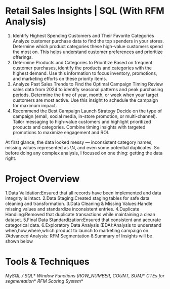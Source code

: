 # Retail Sales Insights | SQL (With RFM Analysis)

1. Identify Highest Spending Customers and Their Favorite Categories
Analyze customer purchase data to find the top spenders in your stores.
Determine which product categories these high-value customers spend the most on.
This helps understand customer preferences and prioritize offerings.
2. Determine Products and Categories to Prioritize
Based on frequent customer purchases, identify the products and categories with the highest demand.
Use this information to focus inventory, promotions, and marketing efforts on these priority items.
3. Analyze Past Sales Trends to Find the Optimal Campaign Timing
Review sales data from 2024 to identify seasonal patterns and peak purchasing periods.
Determine the time of year, month, or week when your target customers are most active.
Use this insight to schedule the campaign for maximum impact.
4. Recommend the Best Campaign Launch Strategy
Decide on the type of campaign (email, social media, in-store promotion, or multi-channel).
Tailor messaging to high-value customers and highlight prioritized products and categories.
Combine timing insights with targeted promotions to maximize engagement and ROI.

At first glance, the data looked messy — inconsistent category names, missing values represented as \N, and even some potential duplicates. So before doing any complex analysis, I focused on one thing: getting the data right.

# Project Overview
1.Data Validation:Ensured that all records have been implemented and data integrity is intact.
2.Data Staging:Created staging tables for safe data cleaning and transformation.
3.Data Cleaning & Missing Values:Handle missing values and standardize inconsistent entries.
4.Duplicate Handling:Removed that duplicate transactions while maintaining a clean dataset.
5.Final Data Standardization:Ensured that consistent and accurate categorical data.
6.Exploratory Data Analysis (EDA):Analysis to understand when,how,where,which product to launch to  marketing campaign on.
7Advanced Analysis: RFM Segmentation
8.Summary of Insights will be shown below

# Tools & Techniques
*MySQL / SQL**
*Window Functions (ROW_NUMBER, COUNT, SUM)**
*CTEs for segmentation**
*RFM Scoring System**
